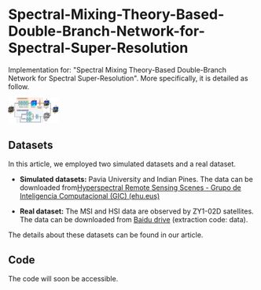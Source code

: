 # Spectral-Mixing-Theory-Based-Double-Branch-Network-for-Spectral-Super-Resolution
Implementation for: "Spectral Mixing Theory-Based Double-Branch Network for Spectral Super-Resolution". More specifically, it is detailed as follow.

<img src="./Framework.jpg" alt="Framework" style="zoom:10%;" />

## Datasets

In this article, we employed two simulated datasets and a real dataset.

+ **Simulated datasets:** Pavia University and Indian Pines. The data can be downloaded from[Hyperspectral Remote Sensing Scenes - Grupo de Inteligencia Computacional (GIC) (ehu.eus)](https://www.ehu.eus/ccwintco/index.php/Hyperspectral_Remote_Sensing_Scenes)

+ **Real dataset:** The MSI and HSI data are observed by ZY1-02D satellites. The data can be downloaded from [Baidu drive](https://pan.baidu.com/s/1fQo2pnJzl2PpBK-ZhZ5e3A) (extraction code: data).

The details about these datasets can be found in our article.

## Code
The code will soon be accessible.
